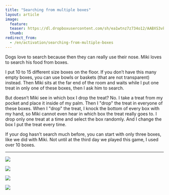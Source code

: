 ```yaml
---
title: "Searching from multiple boxes"
layout: article
image:
  feature:
  teaser: https://dl.dropboxusercontent.com/sh/ea1wtnz7z734o12/AABXS3vk7vkGHB9gGjkDhqena/aktivointi/etsinta-useista-laatikoista/DSC29381-245px%20%282%29.jpg
  thumb:
redirect_from:
  - /en/activation/searching-from-multiple-boxes
---
```


Dogs love to search because then they can really use their nose. Miki loves to search his food from boxes.

I put 10 to 15 different size boxes on the floor. If you don’t have this many empty boxes, you can use bowls or baskets (that are not transparent) instead. Then Miki sits at the far end of the room and waits while I put one treat in only one of these boxes, then I ask him to search.

But doesn’t Miki see in which box I drop the treat? No. I take a treat from my pocket and place it inside of my palm. Then I "drop" the treat in everyone of these boxes. When I "drop" the treat, I knock the bottom of every box with my hand, so Miki cannot even hear in which box the treat really goes to. I drop only one treat at a time and select the box randomly. And I change the box I put the treat every time.

If your dog hasn’t search much before, you can start with only three boxes, like we did with Miki. Not until at the third day we played this game, I used over 10 boxes.

---

[![](https://dl.dropboxusercontent.com/sh/ea1wtnz7z734o12/AAAZwHUfEceq4RcmdQWf9GwDa/aktivointi/etsinta-useista-laatikoista/DSC29381-800px.jpg)](https://dl.dropboxusercontent.com/sh/ea1wtnz7z734o12/AAAOfwBVj4yDcLaIFlieens9a/aktivointi/etsinta-useista-laatikoista/DSC29381.jpg)

[![](https://dl.dropboxusercontent.com/sh/ea1wtnz7z734o12/AACDhtZF-KBt47-Ck2B2_7nQa/aktivointi/etsinta-useista-laatikoista/DSC29389-800px.jpg)](https://dl.dropboxusercontent.com/sh/ea1wtnz7z734o12/AADtDrRVz5bU9un1-lBN_JrOa/aktivointi/etsinta-useista-laatikoista/DSC29389.jpg)

[![](https://dl.dropboxusercontent.com/sh/ea1wtnz7z734o12/AAAC4aypsiewzao6x4ePWrqZa/aktivointi/etsinta-useista-laatikoista/DSC29362-800px.jpg)](https://dl.dropboxusercontent.com/sh/ea1wtnz7z734o12/AADX4o1pN_MWT-LGR-15O9cja/aktivointi/etsinta-useista-laatikoista/DSC29362.jpg)

[![](https://dl.dropboxusercontent.com/sh/ea1wtnz7z734o12/AAD2Z4TN3xRMWvns2ZuuBCDia/aktivointi/etsinta-useista-laatikoista/DSC29376-800px.jpg)](https://dl.dropboxusercontent.com/sh/ea1wtnz7z734o12/AAC2_B3AUK2BHwC80h-CEQoga/aktivointi/etsinta-useista-laatikoista/DSC29376.jpg)
